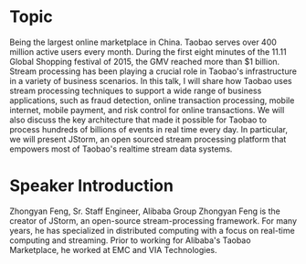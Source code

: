 

# Topic

Being the largest online marketplace in China. Taobao serves over 400 million active users every month. During the first eight minutes of the 11.11 Global Shopping festival of 2015, the GMV reached more than $1 billion. Stream processing has been playing a crucial role in Taobao's infrastructure in a variety of business scenarios. In this talk, I will share how Taobao uses stream processing techniques to support a wide range of business applications, such as fraud detection, online transaction processing, mobile internet, mobile payment, and risk control for online transactions. We will also discuss the key architecture that made it possible for Taobao to process hundreds of billions of events in real time every day. In particular, we will present JStorm, an open sourced stream processing platform that empowers most of Taobao's realtime stream data systems.


# Speaker Introduction

Zhongyan Feng, Sr. Staff Engineer, Alibaba Group
Zhongyan Feng is the creator of JStorm, an open-source stream-processing framework. For many years, he has specialized in distributed computing with a focus on real-time computing and streaming. Prior to working for Alibaba's Taobao Marketplace, he worked at EMC and VIA Technologies.



